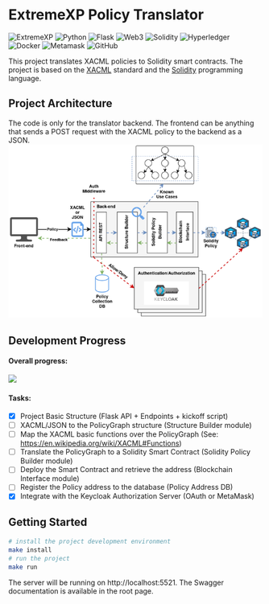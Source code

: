 # ExtremeXP Policy Translator
![ExtremeXP](https://img.shields.io/badge/ExtremeXP-121011?style=for-the-badge&logo=extremexp&logoColor=black)
![Python](https://img.shields.io/badge/python-121011?style=for-the-badge&logo=python&logoColor=ffdd54)
![Flask](https://img.shields.io/badge/flask-%23121011.svg?style=for-the-badge&logo=flask&logoColor=white)
![Web3](https://img.shields.io/badge/web3-121011?style=for-the-badge&logo=web3.js&logoColor=white)
![Solidity](https://img.shields.io/badge/Solidity-%23121011.svg?style=for-the-badge&logo=solidity&logoColor=white)
![Hyperledger](https://img.shields.io/badge/hyperledger-121011?style=for-the-badge&logo=hyperledger&logoColor=white)
![Docker](https://img.shields.io/badge/docker-121011?style=for-the-badge&logo=docker&logoColor=white)
![Metamask](https://img.shields.io/badge/metamask-121011?style=for-the-badge&logo=metamask&logoColor=white)
![GitHub](https://img.shields.io/badge/github-%23121011.svg?style=for-the-badge&logo=github&logoColor=white)

This project translates XACML policies to Solidity smart contracts.
The project is based on the [XACML](https://www.oasis-open.org/committees/xacml/) standard 
and the [Solidity](https://soliditylang.org/) programming language.

## Project Architecture
The code is only for the translator backend. The frontend can be anything that sends a POST request with the XACML policy to the backend as a JSON.
![Project Architecture](./docs/ExtremeXP-Translator.png "Project Architecture")

## Development Progress
#### Overall progress: 
![](https://geps.dev/progress/28)

#### Tasks:
- [x] Project Basic Structure (Flask API + Endpoints + kickoff script)
- [ ] XACML/JSON to the PolicyGraph structure (Structure Builder module)
- [ ] Map the XACML basic functions over the PolicyGraph (See: https://en.wikipedia.org/wiki/XACML#Functions)
- [ ] Translate the PolicyGraph to a Solidity Smart Contract (Solidity Policy Builder module)
- [ ] Deploy the Smart Contract and retrieve the address (Blockchain Interface module)
- [ ] Register the Policy address to the database (Policy Address DB)
- [x] Integrate with the Keycloak Authorization Server (OAuth or MetaMask)

## Getting Started
```bash
# install the project development environment
make install
# run the project
make run
```
The server will be running on http://localhost:5521.
The Swagger documentation is available in the root page.
